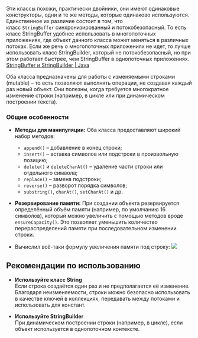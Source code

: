 Эти классы похожи, практически двойники, они имеют одинаковые конструкторы, одни и те же методы, которые одинаково используются. Единственное их различие состоит в том, что класс `StringBuffer` синхронизированный и потокобезопасный. То есть класс StringBuffer удобнее использовать в многопоточных приложениях, где объект данного класса может меняться в различных потоках. Если же речь о многопоточных приложениях не идет, то лучше использовать класс StringBuilder, который не потокобезопасный, но при этом работает быстрее, чем StringBuffer в однопоточных приложениях.
[StringBuffer и StringBuilder | Java](https://metanit.com/java/tutorial/7.3.php)

Оба класса предназначены для работы с изменяемыми строками (mutable) – то есть позволяют выполнять операции, не создавая каждый раз новый объект. Они полезны, когда требуется многократное изменение строки (например, в цикле или при динамическом построении текста).

### Общие особенности

- **Методы для манипуляции:** Оба класса предоставляют широкий набор методов:
    
    - `append()` – добавление в конец строки;
    - `insert()` – вставка символов или подстроки в произвольную позицию;
    - `delete()` и `deleteCharAt()` – удаление части строки или отдельного символа;
    - `replace()` – замена подстроки;
    - `reverse()` – разворот порядка символов;
    - `substring()`, `charAt()`, `setCharAt()` и др.
- **Резервирование памяти:** При создании объекта резервируется определённый объём памяти (например, по умолчанию 16 символов), который можно увеличить с помощью методов вроде `ensureCapacity()`. Это позволяет уменьшить количество перераспределений памяти при последовательном изменении строки.
- Вычислил всё-таки формулу увеличения памяти под строку: ![](Pasted%20image%2020250207080140.png)
    
## Рекомендации по использованию

- **Используйте класс String**  
    Если строка создаётся один раз и не предполагается её изменение. Благодаря неизменяемости, строки можно безопасно использовать в качестве ключей в коллекциях, передавать между потоками и использовать для констант.
    
- **Используйте StringBuilder**  
    При динамическом построении строки (например, в цикле), если объект используется в однопоточном контексте.
